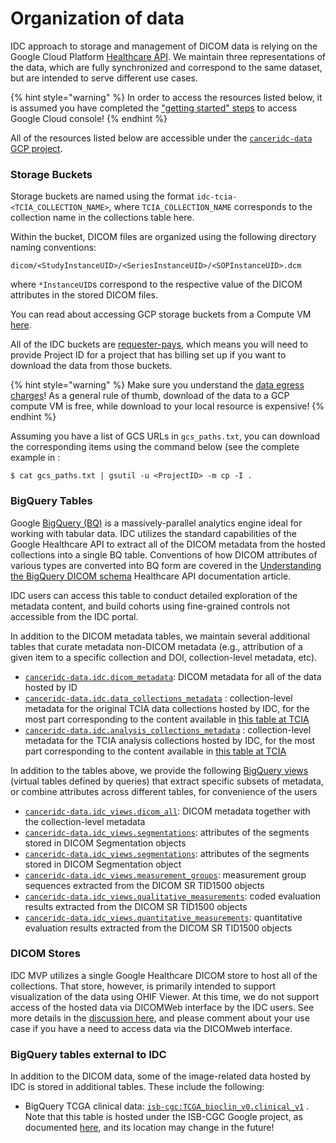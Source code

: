 # Organization of data

IDC approach to storage and management of DICOM data is relying on the Google Cloud Platform [Healthcare API](https://cloud.google.com/healthcare/docs/how-tos/dicom). We maintain three representations of the data, which are fully synchronized and correspond to the same dataset, but are intended to serve different use cases.

{% hint style="warning" %}
In order to access the resources listed below, it is assumed you have completed the ["getting started" steps](../introduction/getting-started-with-gcp.md) to access Google Cloud console!
{% endhint %}

All of the resources listed below are accessible under the [`canceridc-data` GCP project](https://console.cloud.google.com/home/dashboard?project=canceridc-data).

### Storage Buckets

Storage buckets are named using the format `idc-tcia-<TCIA_COLLECTION_NAME>`, where `TCIA_COLLECTION_NAME` corresponds to the collection name in the collections table here.

Within the bucket, DICOM files are organized using the following directory naming conventions:

`dicom/<StudyInstanceUID>/<SeriesInstanceUID>/<SOPInstanceUID>.dcm`

where `*InstanceUID`s correspond to the respective value of the DICOM attributes in the stored DICOM files.

You can read about accessing GCP storage buckets from a Compute VM [here](https://cloud.google.com/compute/docs/disks/gcs-buckets).

All of the IDC buckets are [requester-pays](https://cloud.google.com/storage/docs/requester-pays), which means you will need to provide Project ID for a project that has billing set up if you want to download the data from those buckets. 

{% hint style="warning" %}
Make sure you understand the [data egress charges](https://cloud.google.com/storage/pricing#network-buckets)! As a general rule of thumb, download of the data to a GCP compute VM is free, while download to your local resource is expensive!
{% endhint %}

Assuming you have a list of GCS URLs in `gcs_paths.txt`, you can download the corresponding items using the command below \(see the complete example in :

```text
$ cat gcs_paths.txt | gsutil -u <ProjectID> -m cp -I .
```

### BigQuery Tables

Google [BigQuery \(BQ\)](https://cloud.google.com/bigquery) is a massively-parallel analytics engine ideal for working with tabular data. IDC utilizes the standard capabilities of the Google Healthcare API to extract all of the DICOM metadata from the hosted collections into a single BQ table. Conventions of how DICOM attributes of various types are converted into BQ form are covered in the [Understanding the BigQuery DICOM schema](https://cloud.google.com/healthcare/docs/how-tos/dicom-bigquery-schema) Healthcare API documentation article.

IDC users can access this table to conduct detailed exploration of the metadata content, and build cohorts using fine-grained controls not accessible from the IDC portal.

In addition to the DICOM metadata tables, we maintain several additional tables that curate metadata non-DICOM metadata \(e.g., attribution of a given item to a specific collection and DOI, collection-level metadata, etc\).

* [`canceridc-data.idc.dicom_metadata`](https://console.cloud.google.com/bigquery?project=canceridc-data&p=canceridc-data&d=idc&t=dicom_metadata&page=table): DICOM metadata for all of the data hosted by ID
* [`canceridc-data.idc.data_collections_metadata`](https://console.cloud.google.com/bigquery?project=canceridc-data&p=canceridc-data&d=idc&t=data_collections_metadata&page=table) : collection-level metadata for the original TCIA data collections hosted by IDC, for the most part corresponding to the content available in [this table at TCIA](https://www.cancerimagingarchive.net/collections/)
* [`canceridc-data.idc.analysis_collections_metadata`](https://console.cloud.google.com/bigquery?project=canceridc-data&p=canceridc-data&d=idc&t=data_collections_metadata&page=table) : collection-level metadata for the TCIA analysis collections hosted by IDC, for the most part corresponding to the content available in [this table at TCIA](https://www.cancerimagingarchive.net/tcia-analysis-results/)

In addition to the tables above, we provide the following [BigQuery views](https://cloud.google.com/bigquery/docs/views-intro) \(virtual tables defined by queries\) that extract specific subsets of metadata, or combine attributes across different tables, for convenience of the users

* [`canceridc-data.idc_views.dicom_all`](https://console.cloud.google.com/bigquery?project=canceridc-data&p=canceridc-data&d=idc_views&t=dicom_all&page=table): DICOM metadata together with the collection-level metadata
* [`canceridc-data.idc_views.segmentations`](https://console.cloud.google.com/bigquery?project=canceridc-data&p=canceridc-data&d=idc&t=data_collections_metadata&page=table): attributes of the segments stored in DICOM Segmentation objects
* [`canceridc-data.idc_views.segmentations`](https://console.cloud.google.com/bigquery?project=canceridc-data&p=canceridc-data&d=idc&t=data_collections_metadata&page=table): attributes of the segments stored in DICOM Segmentation object
* [`canceridc-data.idc_views.measurement_groups`](https://console.cloud.google.com/bigquery?project=canceridc-data&p=canceridc-data&d=idc_views&t=measurement_groups&page=table): measurement group sequences extracted from the DICOM SR TID1500 objects
* [`canceridc-data.idc_views.qualitative_measurements`](https://console.cloud.google.com/bigquery?project=canceridc-data&p=canceridc-data&d=idc_views&t=qualitative_measurements&page=table): coded evaluation results extracted from the DICOM SR TID1500 objects
* [`canceridc-data.idc_views.quantitative_measurements`](https://console.cloud.google.com/bigquery?project=canceridc-data&p=canceridc-data&d=idc_views&t=quantitative_measurements&page=table): quantitative evaluation results extracted from the DICOM SR TID1500 objects

### DICOM Stores

IDC MVP utilizes a single Google Healthcare DICOM store to host all of the collections. That store, however, is primarily intended to support visualization of the data using OHIF Viewer. At this time, we do not support access of the hosted data via DICOMWeb interface by the IDC users. See more details in the [discussion here](https://discourse.canceridc.dev/t/dicomweb-access-to-hosted-collections/69), and please comment about your use case if you have a need to access data via the DICOMweb interface.

### BigQuery tables external to IDC

In addition to the DICOM data, some of the image-related data hosted by IDC is stored in additional tables. These include the following:

* BigQuery TCGA clinical data: [`isb-cgc:TCGA_bioclin_v0.clinical_v1`](https://console.cloud.google.com/bigquery?project=isb-cgc&p=isb-cgc&d=TCGA_bioclin_v0&t=clinical_v1&page=table) . Note that this table is hosted under the ISB-CGC Google project, as documented [here](https://isb-cancer-genomics-cloud.readthedocs.io/en/latest/sections/BigQuery/ISBCGC-BQ-Projects.html), and its location may change in the future!

